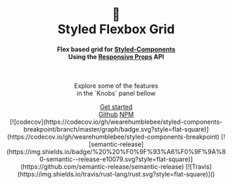 <header class="hero">
  <div class="hello">
    <h1>
      <span class="logo">🍱</span><br />
      Styled Flexbox Grid
    </h1>
    <h4>
      Flex based grid for <a href="https://www.styled-components.com/">Styled-Components</a><br>
      Using the <a href="https://www.npmjs.com/package/responsive-props#api">Responsive Props</a> API
    </h4>
    <br />
    <p>
      Explore some of the features <br/> in the `Knobs` panel bellow
    </p>
    <div class="button-group">
      <a target="_blank" class="button -wide" href="https://github.com/johnnyBira/styled-flexbox-grid">Get started</a><br>
      <a target="_blank" class="button" href="https://github.com/johnnyBira/styled-flexbox-grid">Github</a>
      <a target="_blank" class="button" href="https://www.npmjs.com/package/styled-flexbox-grid">NPM</a>
    </div>
    [![codecov](https://codecov.io/gh/wearehumblebee/styled-components-breakpoint/branch/master/graph/badge.svg?style=flat-square)](https://codecov.io/gh/wearehumblebee/styled-components-breakpoint)
    [![semantic-release](https://img.shields.io/badge/%20%20%F0%9F%93%A6%F0%9F%9A%80-semantic--release-e10079.svg?style=flat-square)](https://github.com/semantic-release/semantic-release)
    [![Travis](https://img.shields.io/travis/rust-lang/rust.svg?style=flat-square)]()
  </div>
</header>

<!-- STORY -->
